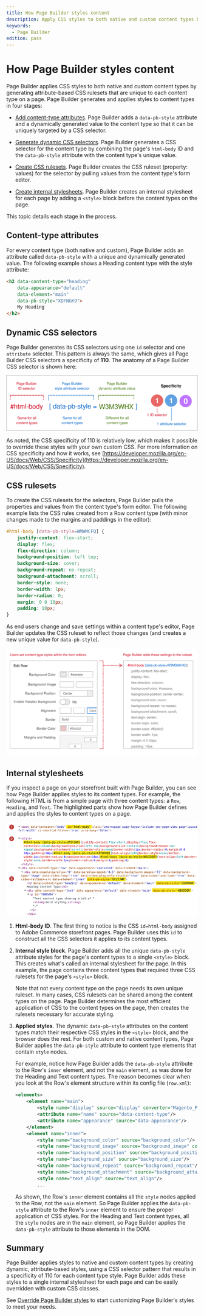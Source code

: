 ```yaml
---
title: How Page Builder styles content
description: Apply CSS styles to both native and custom content types by generating attribute-based CSS rulesets that are unique to each content type on a page.
keywords:
  - Page Builder
edition: pass
---
```


# How Page Builder styles content

Page Builder applies CSS styles to both native and custom content types by generating attribute-based CSS rulesets that are unique to each content type on a page. Page Builder generates and applies styles to content types in four stages:

-  [Add content-type attributes](#content-type-attributes). Page Builder adds a `data-pb-style` attribute and a dynamically generated value to the content type so that it can be uniquely targeted by a CSS selector.

-  [Generate dynamic CSS selectors](#dynamic-css-selectors). Page Builder generates a CSS selector for the content type by combining the page's `html-body` ID and the `data-pb-style` attribute with the content type's unique value.

-  [Create CSS rulesets](#css-rulesets). Page Builder creates the CSS ruleset (property: values) for the selector by pulling values from the content type's form editor.

-  [Create internal stylesheets](#internal-stylesheets). Page Builder creates an internal stylesheet for each page by adding a `<style>` block before the content types on the page.

This topic details each stage in the process.

## Content-type attributes

For every content type (both native and custom), Page Builder adds an attribute called `data-pb-style` with a unique and dynamically generated value. The following example shows a Heading content type with the style attribute:

```html
<h2 data-content-type="heading"
    data-appearance="default"
    data-element="main"
    data-pb-style="XDFNGK9">
    My Heading
</h2>
```

## Dynamic CSS selectors

Page Builder generates its CSS selectors using one `id` selector and one `attribute` selector. This pattern is always the same, which gives all Page Builder CSS selectors a specificity of **110**. The anatomy of a Page Builder CSS selector is shown here:

![Page Builder style selector](../../_images/page-builder/pagebuilder-style-selector.svg)

As noted, the CSS specificity of 110 is relatively low, which makes it possible to override these styles with your own custom CSS. For more information on CSS specificity and how it works, see [https://developer.mozilla.org/en-US/docs/Web/CSS/Specificity](https://developer.mozilla.org/en-US/docs/Web/CSS/Specificity).

## CSS rulesets

To create the CSS rulesets for the selectors, Page Builder pulls the properties and values from the content type's form editor. The following example lists the CSS rules created from a Row content type (with minor changes made to the margins and paddings in the editor):

```css
#html-body [data-pb-style=WMWMCFQ] {
    justify-content: flex-start;
    display: flex;
    flex-direction: column;
    background-position: left top;
    background-size: cover;
    background-repeat: no-repeat;
    background-attachment: scroll;
    border-style: none;
    border-width: 1px;
    border-radius: 0;
    margin: 0 0 10px;
    padding: 10px;
}
```

As end users change and save settings within a content type's editor, Page Builder updates the CSS ruleset to reflect those changes (and creates a new unique value for `data-pb-style`).

![Page Builder content styling](../../_images/page-builder/how-pagebuilder-styles-content.svg)

## Internal stylesheets

If you inspect a page on your storefront built with Page Builder, you can see how Page Builder applies styles to its content types. For example, the following HTML is from a simple page with three content types: a `Row`, `Heading`, and `Text`. The highlighted parts show how Page Builder defines and applies the styles to content types on a page.

![Page Builder style selector](../../_images/page-builder/pagebuilder-inspect-styling.png)

1. **Html-body ID**. The first thing to notice is the CSS `id=html-body` assigned to Adobe Commerce storefront pages. Page Builder uses this `id` to construct all the CSS selectors it applies to its content types.

1. **Internal style block**. Page Builder adds all the unique `data-pb-style` attribute styles for the page's content types to a single `<style>` block. This creates what's called an internal stylesheet for the page. In this example, the page contains three content types that required three CSS rulesets for the page's `<style>` block.

    Note that not every content type on the page needs its own unique ruleset. In many cases, CSS rulesets can be shared among the content types on the page. Page Builder determines the most efficient application of CSS to the content types on the page, then creates the rulesets necessary for accurate styling.

1. **Applied styles**. The dynamic `data-pb-style` attributes on the content types match their respective CSS styles in the `<style>` block, and the browser does the rest. For both custom and native content types, Page Builder applies the `data-pb-style` attribute to content type elements that contain `style` nodes.

    For example, notice how Page Builder adds the `data-pb-style` attribute to the Row's `inner` element, and not the `main` element, as was done for the Heading and Text content types. The reason becomes clear when you look at the Row's element structure within its config file (`row.xml`):

    ```xml
    <elements>
        <element name="main">
            <style name="display" source="display" converter="Magento_PageBuilder/js/converter/style/display" preview_converter="Magento_PageBuilder/js/converter/style/preview/display"/>
            <attribute name="name" source="data-content-type"/>
            <attribute name="appearance" source="data-appearance"/>
        </element>
        <element name="inner">
            <style name="background_color" source="background_color"/>
            <style name="background_image" source="background_image" converter="Magento_PageBuilder/js/converter/style/background-image" preview_converter="Magento_PageBuilder/js/converter/style/preview/background-image" persistence_mode="write"/>
            <style name="background_position" source="background_position"/>
            <style name="background_size" source="background_size"/>
            <style name="background_repeat" source="background_repeat"/>
            <style name="background_attachment" source="background_attachment"/>
            <style name="text_align" source="text_align"/>
            ...
    ```

    As shown, the Row's `inner` element contains all the `style` nodes applied to the Row, not the `main` element. So Page Builder applies the `data-pb-style` attribute to the Row's `inner` element to ensure the proper application of CSS styles. For the Heading and Text content types, all the `style` nodes are in the `main` element, so Page Builder applies the `data-pb-style` attribute to those elements in the DOM.

## Summary

Page Builder applies styles to native and custom content types by creating dynamic, attribute-based styles, using a CSS selector pattern that results in a specificity of 110 for each content type style. Page Builder adds these styles to a single internal stylesheet for each page and can be easily overridden with custom CSS classes.

See [Override Page Builder styles](override-pagebuilder-styles.md) to start customizing Page Builder's styles to meet your needs.
